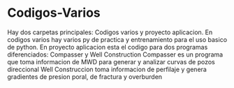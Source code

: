 # Codigos-Varios
Hay dos carpetas principales: Codigos varios y proyecto aplicacion. En codigos varios hay varios py de practica y entrenamiento para el uso basico de python.
En proyecto aplicacion esta el codigo para dos programas diferenciados: Compasser y Well Construction
Compasser es un programa que toma informacion de MWD para generar y analizar curvas de pozos direccional
Well Construccion toma informacion de perfilaje y genera gradientes de presion poral, de fractura y overburden
